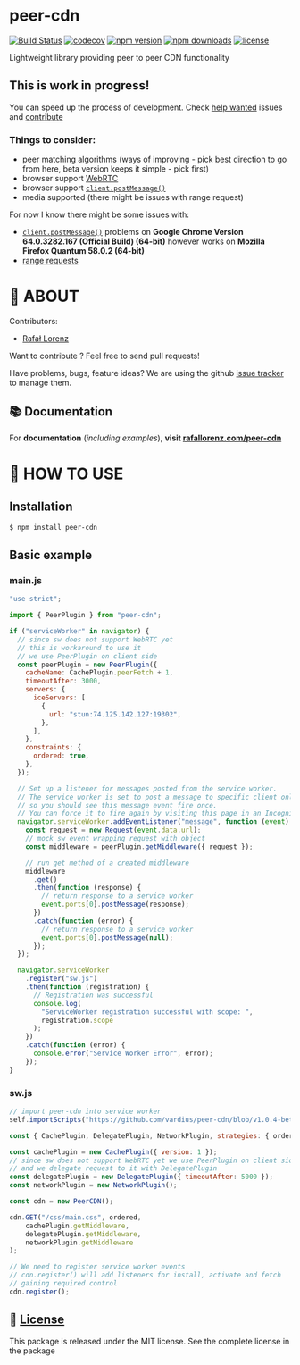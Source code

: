# peer-cdn

[![Build Status](https://travis-ci.org/vardius/peer-cdn.svg?branch=master)](https://travis-ci.org/vardius/peer-cdn)
[![codecov](https://codecov.io/gh/vardius/peer-cdn/branch/master/graph/badge.svg)](https://codecov.io/gh/vardius/peer-cdn)
[![npm version](https://img.shields.io/npm/v/peer-cdn.svg)](https://www.npmjs.com/package/peer-cdn)
[![npm downloads](https://img.shields.io/npm/dm/peer-cdn.svg)](https://www.npmjs.com/package/peer-cdn)
[![license](https://img.shields.io/github/license/vardius/peer-cdn.svg)](LICENSE.md)

Lightweight library providing peer to peer CDN functionality

## **This is work in progress!**

You can speed up the process of development. Check [help wanted](https://github.com/vardius/peer-cdn/issues?q=is%3Aissue+is%3Aopen+label%3A%22help+wanted%22) issues and [contribute](https://github.com/vardius/peer-cdn/blob/master/CONTRIBUTING.md#development)

### Things to consider:
- peer matching algorithms (ways of improving - pick best direction to go from here, beta version keeps it simple - pick first)
- browser support [WebRTC](https://webrtc.org)
- browser support [`client.postMessage()`](https://developer.mozilla.org/en-US/docs/Web/API/Client/postMessage#Browser_compatibility)
- media supported (there might be issues with range request)

For now I know there might be some issues with:
- [`client.postMessage()`](https://developer.mozilla.org/en-US/docs/Web/API/Client/postMessage#Browser_compatibility) problems on **Google Chrome Version 64.0.3282.167 (Official Build) (64-bit)** however works on **Mozilla Firefox Quantum 58.0.2 (64-bit)**
- [range requests](https://github.com/vardius/peer-cdn/issues/7)

📖 ABOUT
==================================================
Contributors:

* [Rafał Lorenz](https://rafallorenz.com)

Want to contribute ? Feel free to send pull requests!

Have problems, bugs, feature ideas?
We are using the github [issue tracker](https://github.com/vardius/peer-cdn/issues) to manage them.

## 📚 Documentation

For **documentation** (_including examples_), **visit [rafallorenz.com/peer-cdn](https://rafallorenz.com/peer-cdn)**

🚏 HOW TO USE
==================================================

## Installation
```bash
$ npm install peer-cdn
```

## Basic example

### main.js

```js
"use strict";

import { PeerPlugin } from "peer-cdn";

if ("serviceWorker" in navigator) {
  // since sw does not support WebRTC yet
  // this is workaround to use it
  // we use PeerPlugin on client side
  const peerPlugin = new PeerPlugin({
    cacheName: CachePlugin.peerFetch + 1,
    timeoutAfter: 3000,
    servers: {
      iceServers: [
        {
          url: "stun:74.125.142.127:19302",
        },
      ],
    },
    constraints: {
      ordered: true,
    },
  });

  // Set up a listener for messages posted from the service worker.
  // The service worker is set to post a message to specific client only
  // so you should see this message event fire once.
  // You can force it to fire again by visiting this page in an Incognito window.
  navigator.serviceWorker.addEventListener("message", function (event) {
    const request = new Request(event.data.url);
    // mock sw event wrapping request with object
    const middleware = peerPlugin.getMiddleware({ request });

    // run get method of a created middleware
    middleware
      .get()
      .then(function (response) {
        // return response to a service worker
        event.ports[0].postMessage(response);
      })
      .catch(function (error) {
        // return response to a service worker
        event.ports[0].postMessage(null);
      });
  });

  navigator.serviceWorker
    .register("sw.js")
    .then(function (registration) {
      // Registration was successful
      console.log(
        "ServiceWorker registration successful with scope: ",
        registration.scope
      );
    })
    .catch(function (error) {
      console.error("Service Worker Error", error);
    });
}
```

### sw.js

```js
// import peer-cdn into service worker
self.importScripts("https://github.com/vardius/peer-cdn/blob/v1.0.4-beta/dist/index.js");

const { CachePlugin, DelegatePlugin, NetworkPlugin, strategies: { ordered }} = PeerCDN;

const cachePlugin = new CachePlugin({ version: 1 });
// since sw does not support WebRTC yet we use PeerPlugin on client side 
// and we delegate request to it with DelegatePlugin
const delegatePlugin = new DelegatePlugin({ timeoutAfter: 5000 });
const networkPlugin = new NetworkPlugin();

const cdn = new PeerCDN();

cdn.GET("/css/main.css", ordered,
    cachePlugin.getMiddleware,
    delegatePlugin.getMiddleware,
    networkPlugin.getMiddleware
);

// We need to register service worker events
// cdn.register() will add listeners for install, activate and fetch
// gaining required control
cdn.register();
```

📜 [License](LICENSE.md)
-------

This package is released under the MIT license. See the complete license in the package
